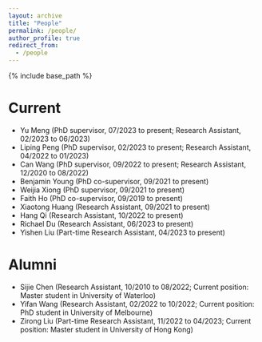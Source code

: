 ```yaml
---
layout: archive
title: "People"
permalink: /people/
author_profile: true
redirect_from:
  - /people
---
```


{% include base_path %}

Current
======
* Yu Meng (PhD supervisor, 07/2023 to present; Research Assistant, 02/2023 to 06/2023)
* Liping Peng (PhD supervisor, 02/2023 to present; Research Assistant, 04/2022 to 01/2023)
* Can Wang (PhD supervisor, 09/2022 to present; Research Assistant, 12/2020 to 08/2022)
* Benjamin Young (PhD co-supervisor, 09/2021 to present)
* Weijia Xiong (PhD supervisor, 09/2021 to present)
* Faith Ho (PhD co-supervisor, 09/2019 to present)
* Xiaotong Huang (Research Assistant, 09/2021 to present)
* Hang Qi (Research Assistant, 10/2022 to present)
* Richael Du (Research Assistant, 06/2023 to present)
* Yishen Liu (Part-time Research Assistant, 04/2023 to present)
  
Alumni
======
* Sijie Chen (Research Assistant, 10/2010 to 08/2022; Current position: Master student in University of Waterloo)
* Yifan Wang (Research Assistant, 02/2022 to 10/2022; Current position: PhD student in University of Melbourne)
* Zirong Liu (Part-time Research Assistant, 11/2022 to 04/2023; Current position: Master student in University of Hong Kong)  
